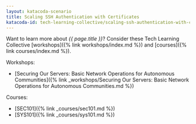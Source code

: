 ```yaml
---
layout: katacoda-scenario
title: Scaling SSH Authentication with Certificates
katacoda-id: tech-learning-collective/scaling-ssh-authentication-with-certificates
---
```


Want to learn more about *{{ page.title }}*? Consider these Tech Learning Collective [workshops]({% link workshops/index.md %}) and [courses]({% link courses/index.md %}).

Workshops:

* [Securing Our Servers: Basic Network Operations for Autonomous Communities]({% link _workshops/Securing Our Servers: Basic Network Operations for Autonomous Communities.md %})

Courses:

* [SEC101]({% link _courses/sec101.md %})
* [SYS101]({% link _courses/sys101.md %})
